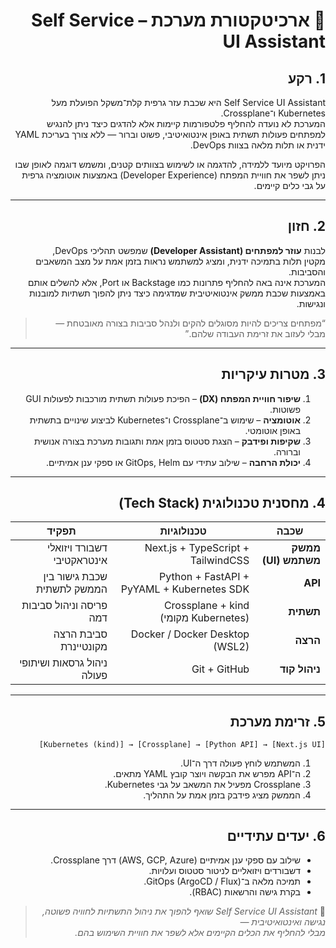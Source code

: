 <div dir="rtl">

# 🧩 ארכיטקטורת מערכת – Self Service UI Assistant

## 1. רקע
<p dir="rtl" align="right">
<span dir="ltr">Self Service UI Assistant</span> היא שכבת עזר גרפית קלת־משקל הפועלת מעל
<span dir="ltr">Kubernetes</span> ו־<span dir="ltr">Crossplane</span>.   <br>
המערכת לא נועדה להחליף פלטפורמות קיימות אלא להדגים כיצד ניתן להנגיש למפתחים פעולות תשתית
באופן אינטואיטיבי, פשוט וברור — ללא צורך בעריכת <span dir="ltr">YAML</span> ידנית או תלות מלאה בצוות  
<span dir="ltr">DevOps</span>.
</p>

<p dir="rtl" align="right">
הפרויקט מיועד ללמידה, להדגמה או לשימוש בצוותים קטנים, ומשמש דוגמה לאופן שבו ניתן לשפר את חוויית המפתח  
(<span dir="ltr">Developer Experience</span>) באמצעות אוטומציה גרפית על גבי כלים קיימים.
</p>

---

## 2. חזון
לבנות **עוזר למפתחים (Developer Assistant)** שמפשט תהליכי DevOps,  
מקטין תלות בתמיכה ידנית, ומציג למשתמש נראות בזמן אמת על מצב המשאבים והסביבות.  
המערכת אינה באה להחליף פתרונות כמו Backstage או Port, אלא להשלים אותם  
באמצעות שכבת ממשק אינטואיטיבית שמדגימה כיצד ניתן להפוך תשתיות למובנות ונגישות.

> “מפתחים צריכים להיות מסוגלים להקים ולנהל סביבות בצורה מאובטחת — מבלי לעזוב את זרימת העבודה שלהם.”

---

## 3. מטרות עיקריות
1. **שיפור חוויית המפתח (DX)** – הפיכת פעולות תשתית מורכבות לפעולות GUI פשוטות.  
2. **אוטומציה** – שימוש ב־Crossplane ו־Kubernetes לביצוע שינויים בתשתית באופן אוטומטי.  
3. **שקיפות ופידבק** – הצגת סטטוס בזמן אמת ותגובות מערכת בצורה אנושית וברורה.  
4. **יכולת הרחבה** – שילוב עתידי עם GitOps, Helm או ספקי ענן אמיתיים.

---

## 4. מחסנית טכנולוגית (Tech Stack)
| שכבה | טכנולוגיות | תפקיד |
|-------|-------------|--------|
| **ממשק משתמש (UI)** | Next.js + TypeScript + TailwindCSS | דשבורד ויזואלי אינטראקטיבי |
| **API** | Python + FastAPI + PyYAML + Kubernetes SDK | שכבת גישור בין הממשק לתשתית |
| **תשתית** | Crossplane + kind (Kubernetes מקומי) | פריסה וניהול סביבות דמה |
| **הרצה** | Docker / Docker Desktop (WSL2) | סביבת הרצה מקונטיינרת |
| **ניהול קוד** | Git + GitHub | ניהול גרסאות ושיתופי פעולה |

---

## 5. זרימת מערכת
```
[Next.js UI] → [Python API] → [Crossplane] → [Kubernetes (kind)]
```
1. המשתמש לוחץ פעולה דרך ה־UI.  
2. ה־API מפרש את הבקשה ויוצר קובץ YAML מתאים.  
3. Crossplane מפעיל את המשאב על גבי Kubernetes.  
4. הממשק מציג פידבק בזמן אמת על התהליך.

---

## 6. יעדים עתידיים
- שילוב עם ספקי ענן אמיתיים (AWS, GCP, Azure) דרך Crossplane.  
- דשבורדים ויזואליים לניטור סטטוס ועלויות.  
- תמיכה מלאה ב־GitOps (ArgoCD / Flux).  
- בקרת גישה והרשאות (RBAC).  

> 🎯 *Self Service UI Assistant שואף להפוך את ניהול התשתיות לחוויה פשוטה, נגישה ואינטואיטיבית —  
> מבלי להחליף את הכלים הקיימים אלא לשפר את חוויית השימוש בהם.*

</div>